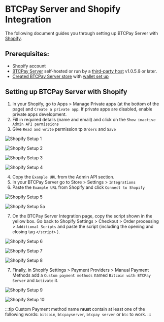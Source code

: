 # BTCPay Server and Shopify Integration

The following document guides you through setting up BTCPay Server with [Shopify](https://www.shopify.com/).

## Prerequisites:

- Shopify account
- [BTCPay Server](Deployment.md) self-hosted or run by a [third-party host](ThirdPartyHosting.md) v1.0.5.6 or later.
- [Created BTCPay Server store](CreateStore.md) with [wallet set up](WalletSetup.md)

## Setting up BTCPay Server with Shopify

1. In your Shopify, go to Apps > Manage Private apps (at the bottom of the page) and `Create a private app`. If private apps are disabled, enable private apps development.
2. Fill in required  details (name and email) and click on the `Show inactive Admin API permissions`
3. Give `Read and write` permission tp `Orders` and `Save`

![Shopify Setup 1](./img/Shopify/Shopify1.png)

![Shopify Setup 2](./img/Shopify/Shopify2.png)

![Shopify Setup 3](./img/Shopify/Shopify3.png)

![Shopify Setup 4](./img/Shopify/Shopify4.png)


4. Copy the `Example URL` from the Admin API section.
5. In your BTCPay Server go to Store > Settings > `Integrations`
6. Paste the `Example URL` from Shopify and click `Connect to Shopify`

![Shopify Setup 5](./img/Shopify/Shopify5.png)

![Shopify Setup 5a](./img/Shopify/Shopify5a.png)

7. On the BTCPay Server Integration page, copy the script shown in the yellow box. Go back to Shopify Settings > Checkout > Order processing > `Additional Scripts` and paste the script (including the opening and closing tag `</script>` ).

![Shopify Setup 6](./img/Shopify/Shopify6.png)

![Shopify Setup 7](./img/Shopify/Shopify7.png)

![Shopify Setup 8](./img/Shopify/Shopify8.png)

7. Finally, in Shopify Settings > Payment Providers > Manual Payment Methods add a `Custom payment methods` named  `Bitcoin with BTCPay Server` and `Activate` it.

![Shopify Setup 9](./img/Shopify/Shopify9.png)

![Shopify Setup 10](./img/Shopify/Shopify10.png)

:::tip
Custom Payment method name **must** contain at least one of the following words: `bitcoin`, `btcpayserver`, `btcpay server` or `btc` to work.
:::


